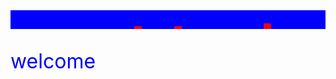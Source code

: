 <style>
  .redtext{
  color:red;
  }
  .bluetext{
  color:blue;
  }
  
  h{
  font-size:128px;
  font-family:Monospace;
  }
  p{
  font-size:32px;
  }
  

</style>
<marquee direction="right" height="30" scrollamount="3" behavior="alternate" bgcolor="blue"><h class="redtext" >Dwayne Wade</h></marquee>
<p class="bluetext">welcome</p>
